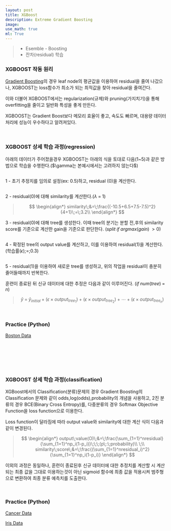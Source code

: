 ```yaml
---
layout: post
title: XGBoost
description: Extreme Gradient Boosting
image:
use_math: true
ml: True
---
```


> - Esemble - Boosting
> - 잔차(residual) 학습

### XGBOOST 작동 원리

[Gradient Boosting](https://hyunjun-bruce-lee.github.io/2021/12/06/Gradient-Boosting.html)의 경우 leaf node의 평균값을 이용하여 residual을 줄여 나갔으나, XGBOOST는 loss함수가 최소가 되는 최적값을 찾아 residual을 줄여간다.

이와 더불어 XGBOOST에서는 regularization(규제)와 pruning(가지치기)을 통해 overfitting을 줄이고 일반화 특성을 좋게 만든다.

XGBOOST는 Gradient Boost보다 메모리 효율이 좋고, 속도도 빠르며, 대용량 데이터 처리에 성능이 우수하다고 알려져있다.

&nbsp;

### XGBOOST 상세 학습 과정(regression)

아래의 데이터가 주어졌을경우 XGBOOST는 아래의 식을 토대로 다음(1~5)과 같은 방법으로 학습을 수행한다.($\gamma는 본예시에서는 고려하지 않는다$)

<center><img src="{{ "/assets/images/XGBOOST/XGBOOST_1.PNG" | absolute_url }}" width = 'auto' height = 'auto' alt="" /></center>

1 - 초기 추정치를 임의로 설정(ex: 0.5)하고, residual (0)을 계산한다.

<center><img src="{{ "/assets/images/XGBOOST/XGBOOST_2.PNG" | absolute_url }}" width = 'auto' height = 'auto' alt="" /></center>

2 - residual(0)에 대해 similarity를 계산한다.($\lambda\;=\;1$)

> $$
> \begin{align*}
> similarity\;&=\;\frac{(-10.5+6.5+7.5-7.5)^2}{4+1}\;=\;3.2\\
> \end{align*}
> $$

3 - residual(0)에 대해 tree를 생성한다. 이때 tree의 분기는 분할 전,후의 similarity score를 기준으로 계산한 gain을 기준으로 판단한다. $(split\;if\;argmax(gain)\;>0)$

<center><img src="{{ "/assets/images/XGBOOST/XGBOOST_3.PNG" | absolute_url }}" width = 'auto' height = 'auto' alt="" /></center>

4 - 확정된 tree의 output value를 계산하고, 이를 이용하여 residual(1)을 계산한다.(학습률($\epsilon$)\;=\;0.3)

<center><img src="{{ "/assets/images/XGBOOST/XGBOOST_4.PNG" | absolute_url }}" width = 'auto' height = 'auto' alt="" /></center>

5 - residual(1)을 이용하여 새로운 tree를 생성하고, 위의 작업을 residual이 충분히 줄어들때까지 반복한다. 

훈련이 종료된 뒤 신규 데이터에 대한 추정은 다음과 같이 이루어진다. ($if\;num(tree)\;=\;n$)

> $$
> \hat{y}\;=\;\hat{y}_{initial}\;+\;(\epsilon\;\times\;output_{tree_1})\;+\;(\epsilon\;\times\;output_{tree_2})\;+\;\cdots\;+\;(\epsilon\;\times\;output_{tree_n})
> $$

&nbsp;

### Practice (Python)

[Boston Data](https://github.com/Hyunjun-Bruce-Lee/ML_study/blob/master/XGBoost/XGBoost(regression).py)

&nbsp;

&nbsp;

&nbsp;

### XGBOOST 상세 학습 과정(classification)

XGBoost에서의 Classification(분류)문제의 경우 Gradient Boosting의 Classification 문제와 같이 odds,log(odds),probability의 개념을 사용하고, 2진 분류의 경우 BCE(Binary Cross Entropy)를, 다중분류의 경우 Softmax Objective Function을 loss function으로 이용한다.

Loss function이 달라짐에 따라 output value와 similarity에 대한 계산 식이 다음과 같이 변경된다.

> $$
> \begin{align*}
> output\;value(O)\;&=\;\frac{\sum_{1=1}^nresidual}{\sum_{1=1}^np_i(1-p_i)}\;\;\;(p\;:\;probability)\\
> \;\\
> similarity\;score\;&=\;\frac{(\sum_{1=1}^nresidual_i)^2}{\sum_{1=1}^np_i(1-p_i)}
> \end{align*}
> $$

이외의 과정은 동일하나, 훈련이 종료된후 신규 데이터에 대한 추정치를 계산할 시 계산되는 최종 값을 그대로 이용하는것이 아닌 sigmoid 함수에 최종 값을 적용시켜 범주형으로 변환하여 최종 분류 예측치를 도출한다.

&nbsp;

### Practice (Python)

[Cancer Data](https://github.com/Hyunjun-Bruce-Lee/ML_study/blob/master/XGBoost/XGBoost(classification).py)

[Iris Data](https://github.com/Hyunjun-Bruce-Lee/ML_study/blob/master/XGBoost/XGBoost(classification-2).py)

